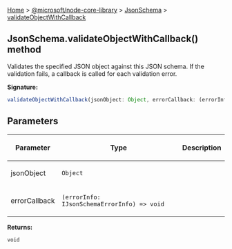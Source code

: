 [Home](./index) &gt; [@microsoft/node-core-library](./node-core-library.md) &gt; [JsonSchema](./node-core-library.jsonschema.md) &gt; [validateObjectWithCallback](./node-core-library.jsonschema.validateobjectwithcallback.md)

## JsonSchema.validateObjectWithCallback() method

Validates the specified JSON object against this JSON schema. If the validation fails, a callback is called for each validation error.

<b>Signature:</b>

```typescript
validateObjectWithCallback(jsonObject: Object, errorCallback: (errorInfo: IJsonSchemaErrorInfo) => void): void;
```

## Parameters

|  <p>Parameter</p> | <p>Type</p> | <p>Description</p> |
|  --- | --- | --- |
|  <p>jsonObject</p> | <p>`Object`</p> |  |
|  <p>errorCallback</p> | <p>`(errorInfo: IJsonSchemaErrorInfo) => void`</p> |  |

<b>Returns:</b>

`void`

